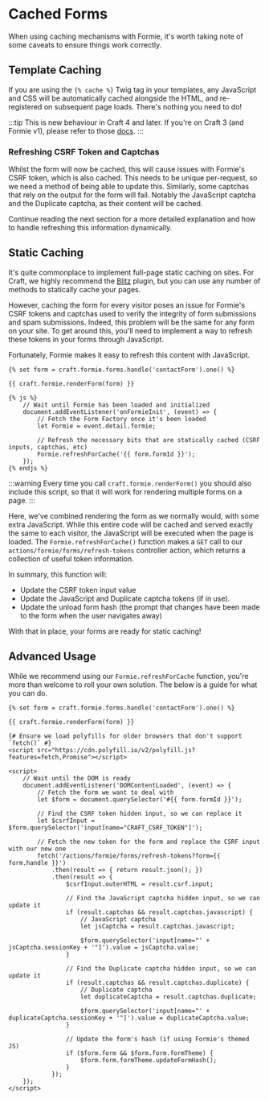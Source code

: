 # Cached Forms
When using caching mechanisms with Formie, it's worth taking note of some caveats to ensure things work correctly.

## Template Caching
If you are using the `{% cache %}` Twig tag in your templates, any JavaScript and CSS will be automatically cached alongside the HTML, and re-registered on subsequent page loads. There's nothing you need to do!

:::tip
This is new behaviour in Craft 4 and later. If you're on Craft 3 (and Formie v1), please refer to those [docs](https://verbb.io/craft-plugins/formie/docs/v1/template-guides/cached-forms).
:::

### Refreshing CSRF Token and Captchas
Whilst the form will now be cached, this will cause issues with Formie's CSRF token, which is also cached. This needs to be unique per-request, so we need a method of being able to update this. Similarly, some captchas that rely on the output for the form will fail. Notably the JavaScript captcha and the Duplicate captcha, as their content will be cached.

Continue reading the next section for a more detailed explanation and how to handle refreshing this information dynamically.

## Static Caching
It's quite commonplace to implement full-page static caching on sites. For Craft, we highly recommend the [Blitz](https://plugins.craftcms.com/blitz) plugin, but you can use any number of methods to statically cache your pages. 

However, caching the form for every visitor poses an issue for Formie's CSRF tokens and captchas used to verify the integrity of form submissions and spam submissions. Indeed, this problem will be the same for any form on your site. To get around this, you'll need to implement a way to refresh these tokens in your forms through JavaScript.

Fortunately, Formie makes it easy to refresh this content with JavaScript.

```twig
{% set form = craft.formie.forms.handle('contactForm').one() %}

{{ craft.formie.renderForm(form) }}

{% js %}
    // Wait until Formie has been loaded and initialized
    document.addEventListener('onFormieInit', (event) => {
        // Fetch the Form Factory once it's been loaded
        let Formie = event.detail.formie;

        // Refresh the necessary bits that are statically cached (CSRF inputs, captchas, etc)
        Formie.refreshForCache('{{ form.formId }}');
    });
{% endjs %}
```

:::warning
Every time you call `craft.formie.renderForm()` you should also include this script, so that it will work for rendering multiple forms on a page.
:::

Here, we've combined rendering the form as we normally would, with some extra JavaScript. While this entire code will be cached and served exactly the same to each visitor, the JavaScript will be executed when the page is loaded. The `Formie.refreshForCache()` function makes a `GET` call to our `actions/formie/forms/refresh-tokens` controller action, which returns a collection of useful token information.

In summary, this function will:
- Update the CSRF token input value
- Update the JavaScript and Duplicate captcha tokens (if in use).
- Update the unload form hash (the prompt that changes have been made to the form when the user navigates away)

With that in place, your forms are ready for static caching!

## Advanced Usage
While we recommend using our `Formie.refreshForCache` function, you're more than welcome to roll your own solution. The below is a guide for what you can do.

```twig
{% set form = craft.formie.forms.handle('contactForm').one() %}

{{ craft.formie.renderForm(form) }}

{# Ensure we load polyfills for older browsers that don't support `fetch()` #}
<script src="https://cdn.polyfill.io/v2/polyfill.js?features=fetch,Promise"></script>

<script>
    // Wait until the DOM is ready
    document.addEventListener('DOMContentLoaded', (event) => {
        // Fetch the form we want to deal with
        let $form = document.querySelector('#{{ form.formId }}');

        // Find the CSRF token hidden input, so we can replace it
        let $csrfInput = $form.querySelector('input[name="CRAFT_CSRF_TOKEN"]');

        // Fetch the new token for the form and replace the CSRF input with our new one
        fetch('/actions/formie/forms/refresh-tokens?form={{ form.handle }}')
            .then(result => { return result.json(); })
            .then(result => {
                $csrfInput.outerHTML = result.csrf.input;

                // Find the JavaScript captcha hidden input, so we can update it
                if (result.captchas && result.captchas.javascript) {
                    // JavaScript captcha
                    let jsCaptcha = result.captchas.javascript;

                    $form.querySelector('input[name="' + jsCaptcha.sessionKey + '"]').value = jsCaptcha.value;
                }

                // Find the Duplicate captcha hidden input, so we can update it
                if (result.captchas && result.captchas.duplicate) {
                    // Duplicate captcha
                    let duplicateCaptcha = result.captchas.duplicate;

                    $form.querySelector('input[name="' + duplicateCaptcha.sessionKey + '"]').value = duplicateCaptcha.value;
                }

                // Update the form's hash (if using Formie's themed JS)
                if ($form.form && $form.form.formTheme) {
                    $form.form.formTheme.updateFormHash();
                }
            });
    });
</script>
```

